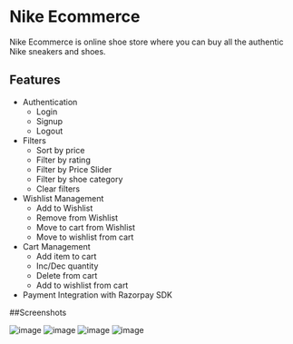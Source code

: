 
# Nike Ecommerce

Nike Ecommerce is online shoe store where you can buy all the authentic Nike sneakers and shoes.

## Features

* Authentication
    * Login
    * Signup
    * Logout
* Filters
    * Sort by price
    * Filter by rating
    * Filter by Price Slider
    * Filter by shoe category
    * Clear filters
* Wishlist Management
    * Add to Wishlist
    * Remove from Wishlist
    * Move to cart from Wishlist
    * Move to wishlist from cart
* Cart Management
    * Add item to cart
    * Inc/Dec quantity
    * Delete from cart
    * Add to wishlist from cart
* Payment Integration with Razorpay SDK    

##Screenshots

![image](https://user-images.githubusercontent.com/26003401/162265963-9fc8b3bb-95e3-4a7d-8eb8-b3b53465549b.png)
![image](https://user-images.githubusercontent.com/26003401/162266080-26ba2cdc-017e-439a-9369-7c7b87f7da89.png)
![image](https://user-images.githubusercontent.com/26003401/162266164-b8d13a84-c694-41b4-a829-3a97ff798340.png)
![image](https://user-images.githubusercontent.com/26003401/162266216-d2dd95ba-e863-4ce6-af43-0a9cc6bdd040.png)
